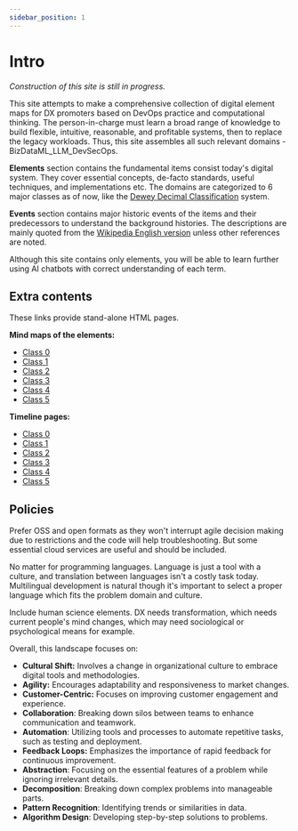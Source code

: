```yaml
---
sidebar_position: 1
---
```


# Intro

_Construction of this site is still in progress._

This site attempts to make a comprehensive collection of digital element maps for DX promoters based on DevOps practice and computational thinking.
The person-in-charge must learn a broad range of knowledge to build flexible, intuitive, reasonable, and profitable systems, then to replace the legacy workloads.
Thus, this site assembles all such relevant domains - BizDataML_LLM_DevSecOps.

**Elements** section contains the fundamental items consist today's digital system.
They cover essential concepts, de-facto standards, useful techniques, and implementations etc.
The domains are categorized to 6 major classes as of now, like the 
[Dewey Decimal Classification](https://en.wikipedia.org/wiki/Dewey_Decimal_Classification) system.

**Events** section contains major historic events of the items and their predecessors to understand the background histories.
The descriptions are mainly quoted from the 
[Wikipedia English version](https://en.wikipedia.org/wiki/Main_Page) unless other references are noted.

Although this site contains only elements, you will be able to learn further using AI chatbots with correct understanding of each term.

## Extra contents

These links provide stand-alone HTML pages.

**Mind maps of the elements:**

- [Class 0](pathname:///usr/docs/maps/cls0.html)
- [Class 1](pathname:///usr/docs/maps/cls1.html)
- [Class 2](pathname:///usr/docs/maps/cls2.html)
- [Class 3](pathname:///usr/docs/maps/cls3.html)
- [Class 4](pathname:///usr/docs/maps/cls4.html)
- [Class 5](pathname:///usr/docs/maps/cls5.html)

**Timeline pages:**

- [Class 0](pathname:///usr/docs/timelines/cls0.html)
- [Class 1](pathname:///usr/docs/timelines/cls1.html)
- [Class 2](pathname:///usr/docs/timelines/cls2.html)
- [Class 3](pathname:///usr/docs/timelines/cls3.html)
- [Class 4](pathname:///usr/docs/timelines/cls4.html)
- [Class 5](pathname:///usr/docs/timelines/cls5.html)

## Policies

Prefer OSS and open formats as they won't interrupt agile decision making due to restrictions and the code will help troubleshooting.
But some essential cloud services are useful and should be included.

No matter for programming languages.
Language is just a tool with a culture, and translation between languages isn't a costly task today.
Multilingual development is natural though it's important to select a proper language which fits the problem domain and culture.

Include human science elements.
DX needs transformation, which needs current people's mind changes, which may need sociological or psychological means for example.

Overall, this landscape focuses on:

- **Cultural Shift:** Involves a change in organizational culture to embrace digital tools and methodologies.
- **Agility:** Encourages adaptability and responsiveness to market changes.
- **Customer-Centric:** Focuses on improving customer engagement and experience.
- **Collaboration**: Breaking down silos between teams to enhance communication and teamwork.
- **Automation**: Utilizing tools and processes to automate repetitive tasks, such as testing and deployment.
- **Feedback Loops:** Emphasizes the importance of rapid feedback for continuous improvement.
- **Abstraction**: Focusing on the essential features of a problem while ignoring irrelevant details.
- **Decomposition**: Breaking down complex problems into manageable parts.
- **Pattern Recognition**: Identifying trends or similarities in data.
- **Algorithm Design**: Developing step-by-step solutions to problems.
